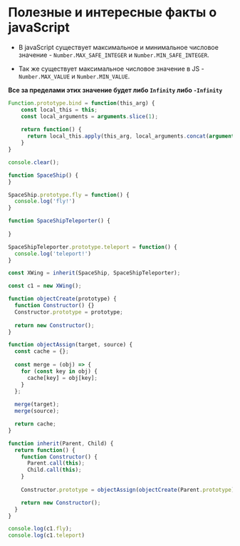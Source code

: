 # Полезные и интересные факты о javaScript

- В javaScript существует максимальное и минимальное числовое значение - `Number.MAX_SAFE_INTEGER` и `Number.MIN_SAFE_INTEGER`.

- Так же существует максимальное числовое значение в JS - `Number.MAX_VALUE` и `Number.MIN_VALUE`.

**Все за пределами этих значение будет либо `Infinity` либо `-Infinity`**

```javascript
Function.prototype.bind = function(this_arg) {
    const local_this = this;
    const local_arguments = arguments.slice(1);
  
    return function() {
      return local_this.apply(this_arg, local_arguments.concat(arguments));
    }
}
```

```javascript
console.clear();

function SpaceShip() {
}

SpaceShip.prototype.fly = function() {
  console.log('fly!')
}

function SpaceShipTeleporter() {
  
}

SpaceShipTeleporter.prototype.teleport = function() {
  console.log('teleport!')
}

const XWing = inherit(SpaceShip, SpaceShipTeleporter);

const c1 = new XWing();

function objectCreate(prototype) {
  function Constructor() {}
  Constructor.prototype = prototype;
  
  return new Constructor();
}

function objectAssign(target, source) {
  const cache = {};
  
  const merge = (obj) => {
    for (const key in obj) {
      cache[key] = obj[key];
    }    
  };
  
  merge(target);
  merge(source);

  return cache;
}

function inherit(Parent, Child) {  
  return function() {
    function Constructor() {
      Parent.call(this);
      Child.call(this);
    }
 
    Constructor.prototype = objectAssign(objectCreate(Parent.prototype), Child.prototype);

    return new Constructor();
  }
}

console.log(c1.fly);
console.log(c1.teleport)
```
